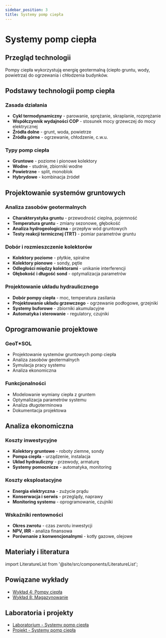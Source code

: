 ```yaml
---
sidebar_position: 3
title: Systemy pomp ciepła
---
```


# Systemy pomp ciepła

## Przegląd technologii

Pompy ciepła wykorzystują energię geotermalną (ciepło gruntu, wody, powietrza) do ogrzewania i chłodzenia budynków.

## Podstawy technologii pomp ciepła

### Zasada działania
- **Cykl termodynamiczny** - parowanie, sprężanie, skraplanie, rozprężanie
- **Współczynnik wydajności COP** - stosunek mocy grzewczej do mocy elektrycznej
- **Źródła dolne** - grunt, woda, powietrze
- **Źródła górne** - ogrzewanie, chłodzenie, c.w.u.

### Typy pomp ciepła
- **Gruntowe** - poziome i pionowe kolektory
- **Wodne** - studnie, zbiorniki wodne
- **Powietrzne** - split, monoblok
- **Hybrydowe** - kombinacja źródeł

## Projektowanie systemów gruntowych

### Analiza zasobów geotermalnych
- **Charakterystyka gruntu** - przewodność cieplna, pojemność
- **Temperatura gruntu** - zmiany sezonowe, głębokość
- **Analiza hydrogeologiczna** - przepływ wód gruntowych
- **Testy reakcji termicznej (TRT)** - pomiar parametrów gruntu

### Dobór i rozmieszczenie kolektorów
- **Kolektory poziome** - płytkie, spiralne
- **Kolektory pionowe** - sondy, pętle
- **Odległości między kolektorami** - unikanie interferencji
- **Głębokość i długość sond** - optymalizacja parametrów

### Projektowanie układu hydraulicznego
- **Dobór pompy ciepła** - moc, temperatura zasilania
- **Projektowanie układu grzewczego** - ogrzewanie podłogowe, grzejniki
- **Systemy buforowe** - zbiorniki akumulacyjne
- **Automatyka i sterowanie** - regulatory, czujniki

## Oprogramowanie projektowe

### GeoT*SOL
- Projektowanie systemów gruntowych pomp ciepła
- Analiza zasobów geotermalnych
- Symulacja pracy systemu
- Analiza ekonomiczna

### Funkcjonalności
- Modelowanie wymiany ciepła z gruntem
- Optymalizacja parametrów systemu
- Analiza długoterminowa
- Dokumentacja projektowa

## Analiza ekonomiczna

### Koszty inwestycyjne
- **Kolektory gruntowe** - roboty ziemne, sondy
- **Pompa ciepła** - urządzenie, instalacja
- **Układ hydrauliczny** - przewody, armaturę
- **Systemy pomocnicze** - automatyka, monitoring

### Koszty eksploatacyjne
- **Energia elektryczna** - zużycie prądu
- **Konserwacja i serwis** - przeglądy, naprawy
- **Monitoring systemu** - oprogramowanie, czujniki

### Wskaźniki rentowności
- **Okres zwrotu** - czas zwrotu inwestycji
- **NPV, IRR** - analiza finansowa
- **Porównanie z konwencjonalnymi** - kotły gazowe, olejowe

## Materiały i literatura

import LiteratureList from '@site/src/components/LiteratureList';

<LiteratureList topic="software" title="Podręczniki oprogramowania" />

## Powiązane wykłady

- [Wykład 4: Pompy ciepła](/docs/wyklady/wyklad-04-pompy-ciepła)
- [Wykład 8: Magazynowanie](/docs/wyklady/wyklad-08-magazynowanie)

## Laboratoria i projekty

- [Laboratorium - Systemy pomp ciepła](/docs/projekty/heat-pump-systems)
- [Projekt - Systemy pomp ciepła](/docs/projekty/heat-pump-systems)
